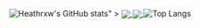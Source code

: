 ![Heathrxw's GitHub stats](https://github-readme-stats.vercel.app/api?username=Heathrxw&count_private=true&show_icons=true&theme=radical)" \>
<a href="https://github.com/Heathrxw/Hypixel-Stat-Tracker">
  <img align="center" src="https://github-readme-stats.vercel.app/api/pin/?username=Heathrxw&repo=Hypixel-Stat-Tracker&theme=radical" />
</a>
<a href="https://github.com/Heathrxw/Minecraft-Plugins">
  <img align="center" src="https://github-readme-stats.vercel.app/api/pin/?username=Heathrxw&repo=Minecraft-Plugins&theme=radical" />
</a>
![Top Langs](https://github-readme-stats.vercel.app/api/top-langs/?username=Heathrxw&layout=compact&theme=radical)
